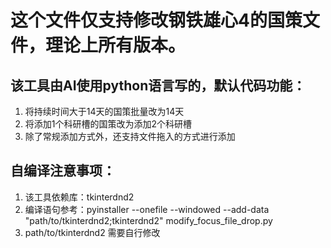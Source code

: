 # 这个文件仅支持修改钢铁雄心4的国策文件，理论上所有版本。

## 该工具由AI使用python语言写的，默认代码功能：
1. 将持续时间大于14天的国策批量改为14天
2. 将添加1个科研槽的国策改为添加2个科研槽
3. 除了常规添加方式外，还支持文件拖入的方式进行添加

## 自编译注意事项：
1. 该工具依赖库：tkinterdnd2
2. 编译语句参考：pyinstaller --onefile --windowed --add-data "path/to/tkinterdnd2;tkinterdnd2" modify_focus_file_drop.py
3. path/to/tkinterdnd2 需要自行修改
